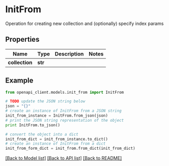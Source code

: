 # InitFrom

Operation for creating new collection and (optionally) specify index params

## Properties
Name | Type | Description | Notes
------------ | ------------- | ------------- | -------------
**collection** | **str** |  | 

## Example

```python
from openapi_client.models.init_from import InitFrom

# TODO update the JSON string below
json = "{}"
# create an instance of InitFrom from a JSON string
init_from_instance = InitFrom.from_json(json)
# print the JSON string representation of the object
print InitFrom.to_json()

# convert the object into a dict
init_from_dict = init_from_instance.to_dict()
# create an instance of InitFrom from a dict
init_from_form_dict = init_from.from_dict(init_from_dict)
```
[[Back to Model list]](../README.md#documentation-for-models) [[Back to API list]](../README.md#documentation-for-api-endpoints) [[Back to README]](../README.md)


